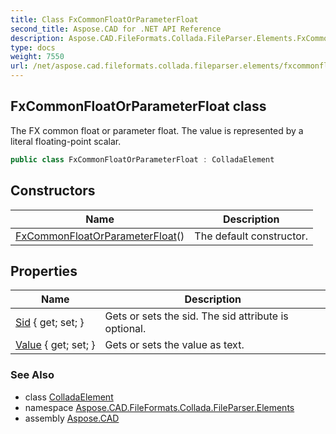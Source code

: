 ```yaml
---
title: Class FxCommonFloatOrParameterFloat
second_title: Aspose.CAD for .NET API Reference
description: Aspose.CAD.FileFormats.Collada.FileParser.Elements.FxCommonFloatOrParameterFloat class. The FX common float or parameter float. The value is represented by a literal floatingpoint scalar
type: docs
weight: 7550
url: /net/aspose.cad.fileformats.collada.fileparser.elements/fxcommonfloatorparameterfloat/
---
```

## FxCommonFloatOrParameterFloat class

The FX common float or parameter float. The value is represented by a literal floating-point scalar.

```csharp
public class FxCommonFloatOrParameterFloat : ColladaElement
```

## Constructors

| Name | Description |
| --- | --- |
| [FxCommonFloatOrParameterFloat](fxcommonfloatorparameterfloat/)() | The default constructor. |

## Properties

| Name | Description |
| --- | --- |
| [Sid](../../aspose.cad.fileformats.collada.fileparser.elements/fxcommonfloatorparameterfloat/sid/) { get; set; } | Gets or sets the sid. The sid attribute is optional. |
| [Value](../../aspose.cad.fileformats.collada.fileparser.elements/fxcommonfloatorparameterfloat/value/) { get; set; } | Gets or sets the value as text. |

### See Also

* class [ColladaElement](../colladaelement/)
* namespace [Aspose.CAD.FileFormats.Collada.FileParser.Elements](../../aspose.cad.fileformats.collada.fileparser.elements/)
* assembly [Aspose.CAD](../../)



